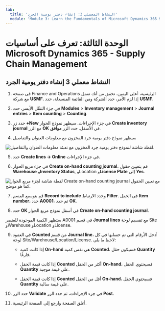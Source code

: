 ```yaml
---
lab:
  title: 'النشاط المعملي 3: إنشاء دفتر يومية الجرد'
  module: 'Module 3: Learn the Fundamentals of Microsoft Dynamics 365 Supply Chain Management'
---
```


# <a name="module-3-learn-the-fundamentals-of-microsoft-dynamics-365-supply-chain-management"></a>الوحدة الثالثة: تعرف على أساسيات Microsoft Dynamics 365 - Supply Chain Management

## <a name="lab-3---create-a-counting-journal"></a>النشاط معملي 3 إنشاء دفتر يومية الجرد

1. في صفحة Finance and Operations الرئيسية، أعلى اليمين، تحقق من أنك تعمل مع شركة **USMF**. إذا لزم الأمر، حدد الشركة ومن القائمة المنسدلة، حدد **USMF**.

2. في جزء التنقّل الأيسر، حدد **Modules** > **Inventory management** > **Journal entries** > **Item counting** > **Counting**.

3. حدد زر **+New** في جزء الإجراءات. سيظهر نموذج الحوار **Create inventory journal** مع الزر **OK** في الأسفل. حدد الزر **موافق**.

4. سيظهر نموذج دفتر يومية جرد المخزون مع معلومات العنوان والتفاصيل

![لقطة شاشة لنموذج دفتر يومية جرد المخزون مع تعبئة معلومات العنوان والتفاصيل.](../media/lp-scm-m-002-warehouse-inventory-mgmt-06.png)

5. حدد **Create lines -&gt; Online** في جزء الإجراءات.

6. في جزء مربع الحوار **Create on-hand counting journal**، قم بتعيين حقول **Warehouse** و**Inventory Status**, وLocation و**License Plate** إلى **Yes**. 

![لقطة شاشة لجزء مربع الحوار Create on-hand counting journal مع تعيين الحقول كما هو موضح.](../media/lp-scm-m-002-warehouse-inventory-mgmt-07.png)

7. قم بتوسيع القسم **Record to include** وحدد الارتباط **Filter**. في الحقل **Item number**، حدد **A0001**، ثم حدد **OK**.

8. حدد **OK** في أسفل نموذج مربع الحوار **Create on-hand counting journal**.

ستظهر الكمية الموجودة للعنصر A0001 في قسم **Journal lines** مع تقسيم لوحة Site وWarehouse وLocation وLicense.

9. في العمود **Counted** من قسم **Journal line**، أدخل الأرقام التي تم حسابها في كل لوحة Site/Warehouse/Location/License. لاحظ ما يلي:

    - إذا كانت كمية **On-hand** هي نفس كمية **Counted**، فسيكون حقل **Quantity** فارغًا.

    - إذا كانت قيمة الحقل **Counted** أكثر من الحقل **On-hand**، فسيحتوي الحقل **Quantity** على قيمة موجبة.

    - إذا كانت قيمة الحقل **Counted** أقل من الحقل **On-hand**، فسيحتوي الحقل **Quantity** على قيمة سالبة.

10. حدد الزر **Validate** في جزء الإجراءات، ثم حدد الزر **Post**.

11. أغلق الصفحة وارجع إلى الصفحة الرئيسية.
